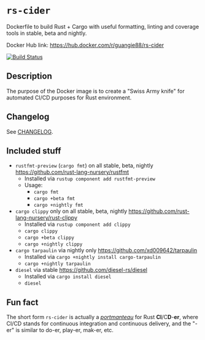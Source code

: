 # `rs-cider`

Dockerfile to build Rust + Cargo with useful formatting, linting and coverage
tools in stable, beta and nightly.

Docker Hub link: <https://hub.docker.com/r/guangie88/rs-cider>

[![Build Status](https://travis-ci.org/guangie88/rs-cider.svg?branch=master)](https://travis-ci.org/guangie88/rs-cider)

## Description

The purpose of the Docker image is to create a "Swiss Army knife" for automated
CI/CD purposes for Rust environment.

## Changelog

See [CHANGELOG](CHANGELOG.md).

## Included stuff

- `rustfmt-preview` (`cargo fmt`) on all stable, beta, nightly
  <https://github.com/rust-lang-nursery/rustfmt>
  - Installed via `rustup component add rustfmt-preview`
  - Usage:
    - `cargo fmt`
    - `cargo +beta fmt`
    - `cargo +nightly fmt`
- `cargo clippy` only on all stable, beta, nightly
  <https://github.com/rust-lang-nursery/rust-clippy>
  - Installed via `rustup component add clippy`
  - `cargo clippy`
  - `cargo +beta clippy`
  - `cargo +nightly clippy`
- `cargo tarpaulin` via nightly only <https://github.com/xd009642/tarpaulin>
  - Installed via `cargo +nightly install cargo-tarpaulin`
  - `cargo +nightly tarpaulin`
- `diesel` via stable <https://github.com/diesel-rs/diesel>
  - Installed via `cargo install diesel`
  - `diesel`

## Fun fact

The short form `rs-cider` is actually a
[_portmanteau_](https://en.wikipedia.org/wiki/Portmanteau) for Rust
**CI**/C**D**-**er**, where CI/CD stands for continuous integration and
continuous delivery, and the "-er" is similar to do-er, play-er, mak-er, etc.
